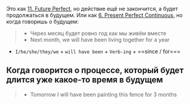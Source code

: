 Это как [11. Future Perfect](11.%20Future%20Perfect.md), но действие ещё не закончится, а будет продолжаться в будущем. Или как [6. Present Perfect Continuous](6.%20Present%20Perfect%20Continuous.md), но когда говоришь о будущем:

> - Через месяц будет ровно год как мы живём вместе
> - Next month, we will have been living together for a year

- `I/he/she/they/we` + `will have been` + `Verb-ing` + ==since / for===

## Когда говорится о процессе, который будет длится уже какое-то время в будущем

> - Tomorrow I will have been painting this fence for 3 months